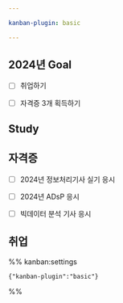 ```yaml
---

kanban-plugin: basic

---
```


## 2024년 Goal

- [ ] 취업하기
- [ ] 자격증 3개 획득하기


## Study



## 자격증

- [ ] 2024년 정보처리기사 실기 응시
- [ ] 2024년 ADsP 응시
- [ ] 빅데이터 분석 기사 응시


## 취업





%% kanban:settings
```
{"kanban-plugin":"basic"}
```
%%